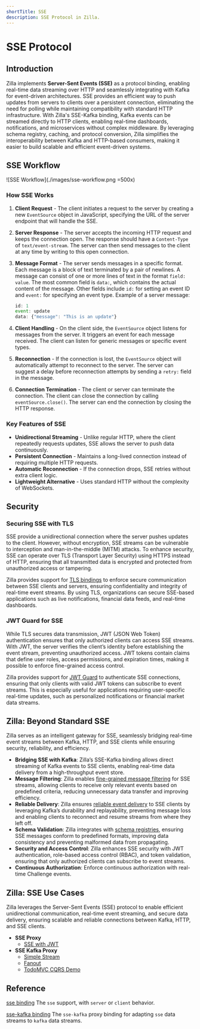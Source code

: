 ```yaml
---
shortTitle: SSE
description: SSE Protocol in Zilla.
---
```


# SSE Protocol

## Introduction

Zilla implements **Server-Sent Events (SSE)** as a protocol binding, enabling real-time data streaming over HTTP and seamlessly integrating with Kafka for event-driven architectures. SSE provides an efficient way to push updates from servers to clients over a persistent connection, eliminating the need for polling while maintaining compatibility with standard HTTP infrastructure. With Zilla's SSE-Kafka binding, Kafka events can be streamed directly to HTTP clients, enabling real-time dashboards, notifications, and microservices without complex middleware. By leveraging schema registry, caching, and protocol conversion, Zilla simplifies the interoperability between Kafka and HTTP-based consumers, making it easier to build scalable and efficient event-driven systems.

## SSE Workflow

![SSE Workflow](./images/sse-workflow.png =500x)

### How SSE Works

1. **Client Request** - The client initiates a request to the server by creating a new `EventSource` object in JavaScript, specifying the URL of the server endpoint that will handle the SSE.
2. **Server Response** - The server accepts the incoming HTTP request and keeps the connection open. The response should have a `Content-Type` of `text/event-stream`. The server can then send messages to the client at any time by writing to this open connection.
3. **Message Format** - The server sends messages in a specific format. Each message is a block of text terminated by a pair of newlines. A message can consist of one or more lines of text in the format `field: value`. The most common field is `data:`, which contains the actual content of the message. Other fields include `id:` for setting an event ID and `event:` for specifying an event type.
    Example of a server message:

    ```js
    id: 1
    event: update
    data: {"message": "This is an update"}
    ```

4. **Client Handling** - On the client side, the `EventSource` object listens for messages from the server. It triggers an event for each message received. The client can listen for generic messages or specific event types.
5. **Reconnection** - If the connection is lost, the `EventSource` object will automatically attempt to reconnect to the server. The server can suggest a delay before reconnection attempts by sending a `retry:` field in the message.
6. **Connection Termination** - The client or server can terminate the connection. The client can close the connection by calling `eventSource.close()`. The server can end the connection by closing the HTTP response.

### Key Features of SSE

- **Unidirectional Streaming** - Unlike regular HTTP, where the client repeatedly requests updates, SSE allows the server to push data continuously.
- **Persistent Connection** - Maintains a long-lived connection instead of requiring multiple HTTP requests.
- **Automatic Reconnection** - If the connection drops, SSE retries without extra client logic.
- **Lightweight Alternative** - Uses standard HTTP without the complexity of WebSockets.

## Security

### Securing SSE with TLS

SSE provide a unidirectional connection where the server pushes updates to the client. However, without encryption, SSE streams can be vulnerable to interception and man-in-the-middle (MITM) attacks. To enhance security, SSE can operate over TLS (Transport Layer Security) using HTTPS instead of HTTP, ensuring that all transmitted data is encrypted and protected from unauthorized access or tampering.

Zilla provides support for [TLS bindings](../../reference/config/bindings/tls/README.md) to enforce secure communication between SSE clients and servers, ensuring confidentiality and integrity of real-time event streams. By using TLS, organizations can secure SSE-based applications such as live notifications, financial data feeds, and real-time dashboards.

### JWT Guard for SSE

While TLS secures data transmission, JWT (JSON Web Token) authentication ensures that only authorized clients can access SSE streams. With JWT, the server verifies the client’s identity before establishing the event stream, preventing unauthorized access. JWT tokens contain claims that define user roles, access permissions, and expiration times, making it possible to enforce fine-grained access control.

Zilla provides support for [JWT Guard](../../reference/config/guards/jwt.md) to authenticate SSE connections, ensuring that only clients with valid JWT tokens can subscribe to event streams. This is especially useful for applications requiring user-specific real-time updates, such as personalized notifications or financial market data streams.

## Zilla: Beyond Standard SSE

Zilla serves as an intelligent gateway for SSE, seamlessly bridging real-time event streams between Kafka, HTTP, and SSE clients while ensuring security, reliability, and efficiency.

- **Bridging SSE with Kafka**: Zilla’s SSE-Kafka binding allows direct streaming of Kafka events to SSE clients, enabling real-time data delivery from a high-throughput event store.
- **Message Filtering**: Zilla enables [fine-grained message filtering](/concepts/proxy/sse/kafka.md#message-filtering) for SSE streams, allowing clients to receive only relevant events based on predefined criteria, reducing unnecessary data transfer and improving efficiency.
- **Reliable Delivery**: Zilla ensures [reliable event delivery](/concepts/proxy/sse/kafka.md#reliable-delivery) to SSE clients by leveraging Kafka’s durability and replayability, preventing message loss and enabling clients to reconnect and resume streams from where they left off.
- **Schema Validation**: Zilla integrates with [schema registries](../../reference/config/catalogs/apicurio-registry.md), ensuring SSE messages conform to predefined formats, improving data consistency and preventing malformed data from propagating.
- **Security and Access Control**: Zilla enhances SSE security with JWT authentication, role-based access control (RBAC), and token validation, ensuring that only authorized clients can subscribe to event streams.
- **Continuous Authorization**: Enforce continuous authorization with real-time Challenge events.

## Zilla: SSE Use Cases

Zilla leverages the Server-Sent Events (SSE) protocol to enable efficient unidirectional communication, real-time event streaming, and secure data delivery, ensuring scalable and reliable connections between Kafka, HTTP, and SSE clients.

- **SSE Proxy**
    - [SSE with JWT](https://github.com/aklivity/zilla/tree/develop/examples/sse.proxy.jwt)
- **SSE Kafka Proxy**
    - [Simple Stream](../../tutorials/sse/sse-intro.md)
    - [Fanout](https://github.com/aklivity/zilla/tree/develop/examples/sse.kafka.fanout)
    - [TodoMVC CQRS Demo](https://github.com/aklivity/zilla-demos/tree/main/todo-mvc-cqrs)

## Reference

[sse binding](../../reference/config/bindings/sse/README.md) The `sse` support, with `server` or `client` behavior.

[sse-kafka binding](../../reference/config/bindings/sse-kafka/README.md) The `sse-kafka` proxy binding for adapting `sse` data streams to `kafka` data streams.

